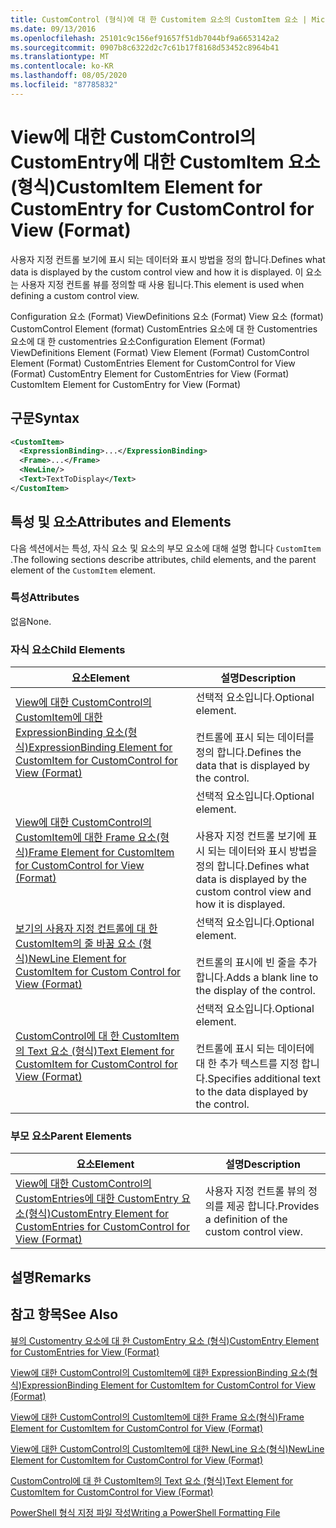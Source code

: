 ```yaml
---
title: CustomControl (형식)에 대 한 Customitem 요소의 CustomItem 요소 | Microsoft Docs
ms.date: 09/13/2016
ms.openlocfilehash: 25101c9c156ef91657f51db7044bf9a6653142a2
ms.sourcegitcommit: 0907b8c6322d2c7c61b17f8168d53452c8964b41
ms.translationtype: MT
ms.contentlocale: ko-KR
ms.lasthandoff: 08/05/2020
ms.locfileid: "87785832"
---
```

# <a name="customitem-element-for-customentry-for-customcontrol-for-view-format"></a><span data-ttu-id="b2571-102">View에 대한 CustomControl의 CustomEntry에 대한 CustomItem 요소(형식)</span><span class="sxs-lookup"><span data-stu-id="b2571-102">CustomItem Element for CustomEntry for CustomControl for View (Format)</span></span>

<span data-ttu-id="b2571-103">사용자 지정 컨트롤 보기에 표시 되는 데이터와 표시 방법을 정의 합니다.</span><span class="sxs-lookup"><span data-stu-id="b2571-103">Defines what data is displayed by the custom control view and how it is displayed.</span></span> <span data-ttu-id="b2571-104">이 요소는 사용자 지정 컨트롤 뷰를 정의할 때 사용 됩니다.</span><span class="sxs-lookup"><span data-stu-id="b2571-104">This element is used when defining a custom control view.</span></span>

<span data-ttu-id="b2571-105">Configuration 요소 (Format) ViewDefinitions 요소 (Format) View 요소 (format) CustomControl Element (format) CustomEntries 요소에 대 한 Customentries 요소에 대 한 customentries 요소</span><span class="sxs-lookup"><span data-stu-id="b2571-105">Configuration Element (Format) ViewDefinitions Element (Format) View Element (Format) CustomControl Element (Format) CustomEntries Element for CustomControl for View (Format) CustomEntry Element for CustomEntries for View (Format) CustomItem Element for CustomEntry for View (Format)</span></span>

## <a name="syntax"></a><span data-ttu-id="b2571-106">구문</span><span class="sxs-lookup"><span data-stu-id="b2571-106">Syntax</span></span>

```xml
<CustomItem>
  <ExpressionBinding>...</ExpressionBinding>
  <Frame>...</Frame>
  <NewLine/>
  <Text>TextToDisplay</Text>
</CustomItem>
```

## <a name="attributes-and-elements"></a><span data-ttu-id="b2571-107">특성 및 요소</span><span class="sxs-lookup"><span data-stu-id="b2571-107">Attributes and Elements</span></span>

<span data-ttu-id="b2571-108">다음 섹션에서는 특성, 자식 요소 및 요소의 부모 요소에 대해 설명 합니다 `CustomItem` .</span><span class="sxs-lookup"><span data-stu-id="b2571-108">The following sections describe attributes, child elements, and the parent element of the `CustomItem` element.</span></span>

### <a name="attributes"></a><span data-ttu-id="b2571-109">특성</span><span class="sxs-lookup"><span data-stu-id="b2571-109">Attributes</span></span>

<span data-ttu-id="b2571-110">없음</span><span class="sxs-lookup"><span data-stu-id="b2571-110">None.</span></span>

### <a name="child-elements"></a><span data-ttu-id="b2571-111">자식 요소</span><span class="sxs-lookup"><span data-stu-id="b2571-111">Child Elements</span></span>

|<span data-ttu-id="b2571-112">요소</span><span class="sxs-lookup"><span data-stu-id="b2571-112">Element</span></span>|<span data-ttu-id="b2571-113">설명</span><span class="sxs-lookup"><span data-stu-id="b2571-113">Description</span></span>|
|-------------|-----------------|
|[<span data-ttu-id="b2571-114">View에 대한 CustomControl의 CustomItem에 대한 ExpressionBinding 요소(형식)</span><span class="sxs-lookup"><span data-stu-id="b2571-114">ExpressionBinding Element for CustomItem for CustomControl for View (Format)</span></span>](./expressionbinding-element-for-customitem-for-customcontrol-for-view-format.md)|<span data-ttu-id="b2571-115">선택적 요소입니다.</span><span class="sxs-lookup"><span data-stu-id="b2571-115">Optional element.</span></span><br /><br /> <span data-ttu-id="b2571-116">컨트롤에 표시 되는 데이터를 정의 합니다.</span><span class="sxs-lookup"><span data-stu-id="b2571-116">Defines the data that is displayed by the control.</span></span>|
|[<span data-ttu-id="b2571-117">View에 대한 CustomControl의 CustomItem에 대한 Frame 요소(형식)</span><span class="sxs-lookup"><span data-stu-id="b2571-117">Frame Element for CustomItem for CustomControl for View (Format)</span></span>](./frame-element-for-customitem-for-customcontrol-for-view-format.md)|<span data-ttu-id="b2571-118">선택적 요소입니다.</span><span class="sxs-lookup"><span data-stu-id="b2571-118">Optional element.</span></span><br /><br /> <span data-ttu-id="b2571-119">사용자 지정 컨트롤 보기에 표시 되는 데이터와 표시 방법을 정의 합니다.</span><span class="sxs-lookup"><span data-stu-id="b2571-119">Defines what data is displayed by the custom control view and how it is displayed.</span></span>|
|[<span data-ttu-id="b2571-120">보기의 사용자 지정 컨트롤에 대 한 CustomItem의 줄 바꿈 요소 (형식)</span><span class="sxs-lookup"><span data-stu-id="b2571-120">NewLine Element for CustomItem for Custom Control for View (Format)</span></span>](./newline-element-for-customitem-for-customcontrol-for-view-format.md)|<span data-ttu-id="b2571-121">선택적 요소입니다.</span><span class="sxs-lookup"><span data-stu-id="b2571-121">Optional element.</span></span><br /><br /> <span data-ttu-id="b2571-122">컨트롤의 표시에 빈 줄을 추가 합니다.</span><span class="sxs-lookup"><span data-stu-id="b2571-122">Adds a blank line to the display of the control.</span></span>|
|[<span data-ttu-id="b2571-123">CustomControl에 대 한 CustomItem의 Text 요소 (형식)</span><span class="sxs-lookup"><span data-stu-id="b2571-123">Text Element for CustomItem for CustomControl for View (Format)</span></span>](./text-element-for-customitem-for-customview-for-view-format.md)|<span data-ttu-id="b2571-124">선택적 요소입니다.</span><span class="sxs-lookup"><span data-stu-id="b2571-124">Optional element.</span></span><br /><br /> <span data-ttu-id="b2571-125">컨트롤에 표시 되는 데이터에 대 한 추가 텍스트를 지정 합니다.</span><span class="sxs-lookup"><span data-stu-id="b2571-125">Specifies additional text to the data displayed by the control.</span></span>|

### <a name="parent-elements"></a><span data-ttu-id="b2571-126">부모 요소</span><span class="sxs-lookup"><span data-stu-id="b2571-126">Parent Elements</span></span>

|<span data-ttu-id="b2571-127">요소</span><span class="sxs-lookup"><span data-stu-id="b2571-127">Element</span></span>|<span data-ttu-id="b2571-128">설명</span><span class="sxs-lookup"><span data-stu-id="b2571-128">Description</span></span>|
|-------------|-----------------|
|[<span data-ttu-id="b2571-129">View에 대한 CustomControl의 CustomEntries에 대한 CustomEntry 요소(형식)</span><span class="sxs-lookup"><span data-stu-id="b2571-129">CustomEntry Element for CustomEntries for CustomControl for View (Format)</span></span>](./customentry-element-for-customentries-for-customcontrol-for-view-format.md)|<span data-ttu-id="b2571-130">사용자 지정 컨트롤 뷰의 정의를 제공 합니다.</span><span class="sxs-lookup"><span data-stu-id="b2571-130">Provides a definition of the custom control view.</span></span>|

## <a name="remarks"></a><span data-ttu-id="b2571-131">설명</span><span class="sxs-lookup"><span data-stu-id="b2571-131">Remarks</span></span>

## <a name="see-also"></a><span data-ttu-id="b2571-132">참고 항목</span><span class="sxs-lookup"><span data-stu-id="b2571-132">See Also</span></span>

[<span data-ttu-id="b2571-133">뷰의 Customentry 요소에 대 한 CustomEntry 요소 (형식)</span><span class="sxs-lookup"><span data-stu-id="b2571-133">CustomEntry Element for CustomEntries for View (Format)</span></span>](./customentry-element-for-customentries-for-customcontrol-for-view-format.md)

[<span data-ttu-id="b2571-134">View에 대한 CustomControl의 CustomItem에 대한 ExpressionBinding 요소(형식)</span><span class="sxs-lookup"><span data-stu-id="b2571-134">ExpressionBinding Element for CustomItem for CustomControl for View (Format)</span></span>](./expressionbinding-element-for-customitem-for-customcontrol-for-view-format.md)

[<span data-ttu-id="b2571-135">View에 대한 CustomControl의 CustomItem에 대한 Frame 요소(형식)</span><span class="sxs-lookup"><span data-stu-id="b2571-135">Frame Element for CustomItem for CustomControl for View (Format)</span></span>](./frame-element-for-customitem-for-customcontrol-for-view-format.md)

[<span data-ttu-id="b2571-136">View에 대한 CustomControl의 CustomItem에 대한 NewLine 요소(형식)</span><span class="sxs-lookup"><span data-stu-id="b2571-136">NewLine Element for CustomItem for CustomControl for View (Format)</span></span>](./newline-element-for-customitem-for-customcontrol-for-view-format.md)

[<span data-ttu-id="b2571-137">CustomControl에 대 한 CustomItem의 Text 요소 (형식)</span><span class="sxs-lookup"><span data-stu-id="b2571-137">Text Element for CustomItem for CustomControl for View (Format)</span></span>](./text-element-for-customitem-for-customview-for-view-format.md)

[<span data-ttu-id="b2571-138">PowerShell 형식 지정 파일 작성</span><span class="sxs-lookup"><span data-stu-id="b2571-138">Writing a PowerShell Formatting File</span></span>](./writing-a-powershell-formatting-file.md)
